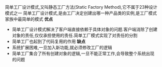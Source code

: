 简单工厂设计模式,又叫静态工厂方法(Static Factory Method),它不属于23种设计模式之一
简单工厂设计模式,是由工厂决定创建出哪一种产品类的实例,是工厂模式家族中最简单的模式
**优点**
- 简单工厂设计模式解决了客户端直接依赖于具体对象的问题.客户端消除了创建对象的责任,仅仅承担使用的责任.简单工厂模式实现了对责任的分割
- 简单工厂也起到了代码复用的作用
**缺点**
- 系统扩展困难,一旦加入新功能,就必须修改工厂的逻辑
- 简单工厂集合了所有创建对象的逻辑,一旦不能正常工作,会导致整个系统出现的问题